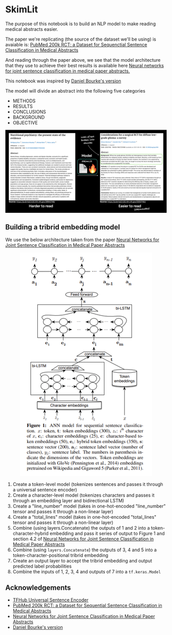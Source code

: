 # SkimLit

The purpose of this notebook is to build an NLP model to make reading medical abstracts easier.

The paper we're replicating (the source of the dataset we'll be using) is avaiable is: [PubMed 200k RCT: a Dataset for Sequenctial Sentence Classification in Medical Abstracts](https://arxiv.org/abs/1710.06071)

And reading through the paper above, we see that the model architecture that they use to achieve their best results is available here [Neural networks for joint sentence classification in medical paper abstracts.](https://arxiv.org/pdf/1612.05251.pdf)

This notebook was inspired by [Daniel Bourke's version](https://github.com/mrdbourke/tensorflow-deep-learning/blob/main/09_SkimLit_nlp_milestone_project_2.ipynb)

The model will divide an abstract into the following five categories
* METHODS
* RESULTS
* CONCLUSIONS
* BACKGROUND
* OBJECTIVE

<a href="https://github.com/SeanMiranda/SkimLit">
  <img src="img/skmit overview.png" alt="Logo">
</a>


## Building a tribrid embedding model

We use the below architecture taken from the paper [Neural Networks for Joint Sentence Classification in Medical Paper Abstracts](https://arxiv.org/pdf/1612.05251.pdf)

<p align="center">
<a href="https://github.com/SeanMiranda/SkimLit">
  <img src="img/model architecture.PNG" alt="Logo">
</a>
 </p>


1. Create a token-level model (tokenizes sentences and passes it through a universal sentence encoder)
2. Create a character-level model (tokenizes characters and passes it through an embedding layer and bidirectional LSTM)
3. Create a "line_number" model (takes in one-hot-encoded "line_number" tensor and passes it through a non-linear layer)
4. Create a "total_lines" model (takes in one-hot-encoded "total_lines" tensor and passes it through a non-linear layer)
5. Combine (using layers.Concatenate) the outputs of 1 and 2 into a token-character-hybrid embedding and pass it series of output to Figure 1 and section 4.2 of [Neural Networks for Joint Sentence Classification in Medical Paper Abstracts](https://arxiv.org/pdf/1612.05251.pdf)
6. Combine (using `layers.Concatenate`) the outputs of 3, 4 and 5 into a token-character-positional tribrid embedding
7. Create an output layer to accept the tribrid embedding and output predicted label probabilities
8. Combine the inputs of 1, 2, 3, 4 and outputs of 7 into a `tf.keras.Model`


## Acknowledgements
* [TFHub Universal Sentence Encoder](https://tfhub.dev/google/universal-sentence-encoder/4)
* [PubMed 200k RCT: a Dataset for Sequential Sentence Classification in Medical Abstracts](https://arxiv.org/abs/1710.06071)
* [Neural Networks for Joint Sentence Classification in Medical Paper Abstracts](https://arxiv.org/pdf/1612.05251.pdf)
* [Daniel Bourke's version](https://github.com/mrdbourke/tensorflow-deep-learning/blob/main/09_SkimLit_nlp_milestone_project_2.ipynb)
